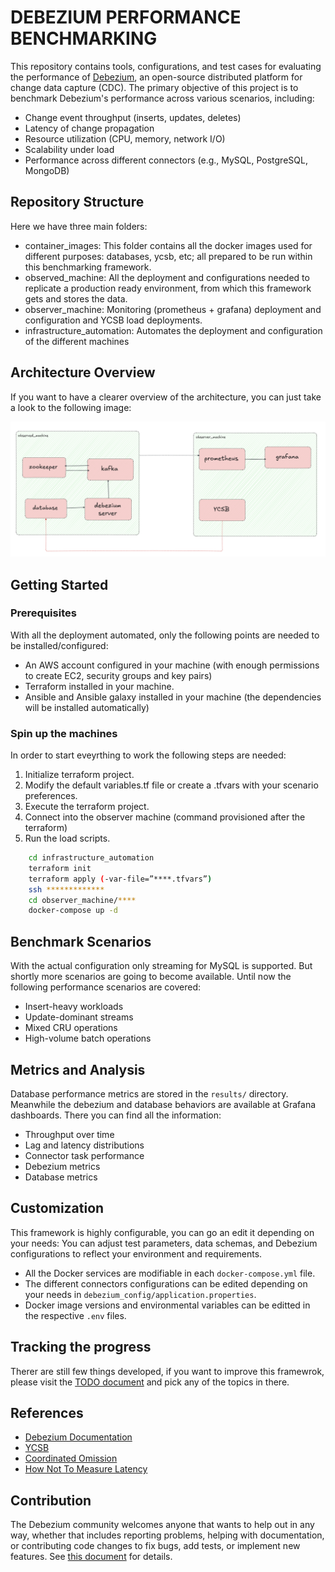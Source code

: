 # DEBEZIUM PERFORMANCE BENCHMARKING

This repository contains tools, configurations, and test cases for evaluating the performance of [Debezium](https://debezium.io/), an open-source distributed platform for change data capture (CDC). The primary objective of this project is to benchmark Debezium's performance across various scenarios, including:

- Change event throughput (inserts, updates, deletes)
- Latency of change propagation
- Resource utilization (CPU, memory, network I/O)
- Scalability under load
- Performance across different connectors (e.g., MySQL, PostgreSQL, MongoDB)

## Repository Structure

Here we have three main folders:

* container_images: This folder contains all the docker images used for different purposes: databases, ycsb, etc; all prepared to be run within this benchmarking framework.
* observed_machine: All the deployment and configurations needed to replicate a production ready environment, from which this framework gets and stores the data.
* observer_machine: Monitoring (prometheus + grafana) deployment and configuration and YCSB load deployments. 
* infrastructure_automation: Automates the deployment and configuration of the different machines

## Architecture Overview

If you want to have a clearer overview of the architecture, you can just take a look to the following image:

![complete_arch](./_images/complete_arch.png)

## Getting Started

### Prerequisites

With all the deployment automated, only the following points are needed to be installed/configured:

* An AWS account configured in your machine (with enough permissions to create EC2, security groups and key pairs)
* Terraform installed in your machine.
* Ansible and Ansible galaxy installed in your machine (the dependencies will be installed automatically)

### Spin up the machines

In order to start eveyrthing to work the following steps are needed:

1. Initialize terraform project.
2. Modify the default variables.tf file or create a .tfvars with your scenario preferences.
3. Execute the terraform project. 
4. Connect into the observer machine (command provisioned after the terraform)
5. Run the load scripts. 

```bash
    cd infrastructure_automation
    terraform init
    terraform apply (-var-file=”****.tfvars”)
    ssh *************
    cd observer_machine/****
    docker-compose up -d
```

## Benchmark Scenarios

With the actual configuration only streaming for MySQL is supported. But shortly more scenarios are going to become available. Until now the following performance scenarios are covered:

- Insert-heavy workloads
- Update-dominant streams
- Mixed CRU operations
- High-volume batch operations

## Metrics and Analysis

Database performance metrics are stored in the `results/` directory. Meanwhile the debezium and database behaviors are available at Grafana dashboards. There you can find all the information: 

- Throughput over time
- Lag and latency distributions
- Connector task performance
- Debezium metrics
- Database metrics

## Customization

This framework is highly configurable, you can go an edit it depending on your needs:
You can adjust test parameters, data schemas, and Debezium configurations to reflect your environment and requirements.

- All the Docker services are modifiable in each `docker-compose.yml` file.
- The different connectors configurations can be edited depending on your needs in `debezium_config/application.properties`.
- Docker image versions and environmental variables can be editted in the respective `.env` files. 

## Tracking the progress

Therer are still few things developed, if you want to improve this framewrok, please visit the [TODO document](./TODO.md) and pick any of the topics in there. 

## References

- [Debezium Documentation](https://debezium.io/documentation/)
- [YCSB](https://github.com/brianfrankcooper/YCSB)
- [Coordinated Omission](https://www.scylladb.com/2021/04/22/on-coordinated-omission/)
- [How Not To Measure Latency](https://qconsf.com/sf2012/dl/qcon-sanfran-2012/slides/GilTene_HowNotToMeasureLatency.pdf)

## Contribution

The Debezium community welcomes anyone that wants to help out in any way, whether that includes reporting problems, helping with documentation, or contributing code changes to fix bugs, add tests, or implement new features. See [this document](https://github.com/debezium/debezium/blob/7b8cceec8ada6b6a72122c17f0fa74985c1dae22/CONTRIBUTE.md) for details.
